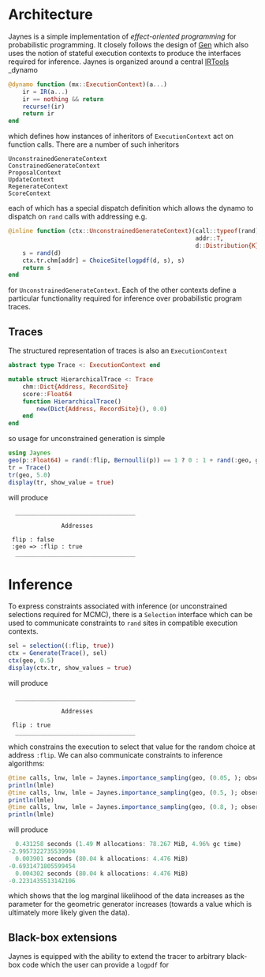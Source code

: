 # Architecture

Jaynes is a simple implementation of _effect-oriented programming_ for probabilistic programming. It closely follows the design of [Gen](https://www.gen.dev/) which also uses the notion of stateful execution contexts to produce the interfaces required for inference. Jaynes is organized around a central [IRTools](https://github.com/FluxML/IRTools.jl) _dynamo

```julia
@dynamo function (mx::ExecutionContext)(a...)
    ir = IR(a...)
    ir == nothing && return
    recurse!(ir)
    return ir
end
```

which defines how instances of inheritors of `ExecutionContext` act on function calls. There are a number of such inheritors

```
UnconstrainedGenerateContext
ConstrainedGenerateContext
ProposalContext
UpdateContext
RegenerateContext
ScoreContext
```

each of which has a special dispatch definition which allows the dynamo to dispatch on `rand` calls with addressing e.g.

```julia
@inline function (ctx::UnconstrainedGenerateContext)(call::typeof(rand), 
                                                     addr::T, 
                                                     d::Distribution{K}) where {T <: Address, K}
    s = rand(d)
    ctx.tr.chm[addr] = ChoiceSite(logpdf(d, s), s)
    return s
end
```

for `UnconstrainedGenerateContext`. Each of the other contexts define a particular functionality required for inference over probabilistic program traces. 

## Traces

The structured representation of traces is also an `ExecutionContext`

```julia
abstract type Trace <: ExecutionContext end

mutable struct HierarchicalTrace <: Trace
    chm::Dict{Address, RecordSite}
    score::Float64
    function HierarchicalTrace()
        new(Dict{Address, RecordSite}(), 0.0)
    end
end
```

so usage for unconstrained generation is simple

```julia
using Jaynes
geo(p::Float64) = rand(:flip, Bernoulli(p)) == 1 ? 0 : 1 + rand(:geo, geo, p)
tr = Trace()
tr(geo, 5.0)
display(tr, show_value = true)
```

will produce

```
  __________________________________

               Addresses

 flip : false
 :geo => :flip : true
  __________________________________
```

# Inference

To express constraints associated with inference (or unconstrained selections required for MCMC), there is a `Selection` interface which can be used to communicate constraints to `rand` sites in compatible execution contexts.

```julia
sel = selection((:flip, true))
ctx = Generate(Trace(), sel)
ctx(geo, 0.5)
display(ctx.tr, show_values = true)
```

will produce

```
  __________________________________

               Addresses

 flip : true
  __________________________________
```

which constrains the execution to select that value for the random choice at address `:flip`. We can also communicate constraints to inference algorithms:

```julia
@time calls, lnw, lmle = Jaynes.importance_sampling(geo, (0.05, ); observations = sel)
println(lmle)
@time calls, lnw, lmle = Jaynes.importance_sampling(geo, (0.5, ); observations = sel)
println(lmle)
@time calls, lnw, lmle = Jaynes.importance_sampling(geo, (0.8, ); observations = sel)
println(lmle)
```

will produce

```julia
  0.431258 seconds (1.49 M allocations: 78.267 MiB, 4.96% gc time)
-2.9957322735539904
  0.003901 seconds (80.04 k allocations: 4.476 MiB)
-0.6931471805599454
  0.004302 seconds (80.04 k allocations: 4.476 MiB)
-0.2231435513142106
```

which shows that the log marginal likelihood of the data increases as the parameter for the geometric generator increases (towards a value which is ultimately more likely given the data).

## Black-box extensions

Jaynes is equipped with the ability to extend the tracer to arbitrary black-box code which the user can provide a `logpdf` for
